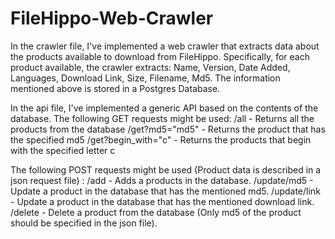 # FileHippo-Web-Crawler
In the crawler file, I've implemented a web crawler that extracts data about the products available to download from FileHippo.
Specifically, for each product available, the crawler extracts: Name, Version, Date Added, Languages, Download Link, Size, Filename, Md5.
The information mentioned above is stored in a Postgres Database.

In the api file, I've implemented a generic API based on the contents of the database.
The following GET requests might be used:
    /all - Returns all the products from the database
    /get?md5="md5" - Returns the product that has the specified md5 
    /get?begin_with="c" - Returns the products that begin with the specified letter c

The following POST requests might be used (Product data is described in a json request file) :
    /add - Adds a products in the database. 
    /update/md5 - Update a product in the database that has the mentioned md5. 
    /update/link - Update a product in the database that has the mentioned download link.
    /delete - Delete a product from the database (Only md5 of the product should be specified in the json file).

